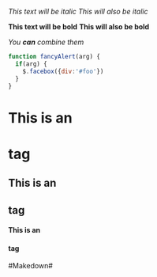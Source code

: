 *This text will be italic*
_This will also be italic_

**This text will be bold**
__This will also be bold__

_You **can** combine them_

```javascript
function fancyAlert(arg) {
  if(arg) {
    $.facebox({div:'#foo'})
  }
}
```

# This is an <h1> tag
## This is an <h2> tag
#### This is an <h4> tag

#Makedown#
